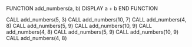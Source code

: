 FUNCTION add_numbers(a, b)
    DISPLAY a + b
END FUNCTION

CALL add_numbers(5, 3)
CALL add_numbers(10, 7)
CALL add_numbers(4, 8)
CALL add_numbers(5, 9)
CALL add_numbers(10, 9)
CALL add_numbers(4, 8)
CALL add_numbers(5, 9)
CALL add_numbers(10, 9)
CALL add_numbers(4, 8)
 